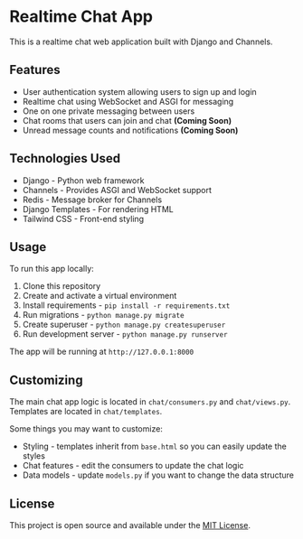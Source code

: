 # Realtime Chat App

This is a realtime chat web application built with Django and Channels.

## Features

- User authentication system allowing users to sign up and login
- Realtime chat using WebSocket and ASGI for messaging
- One on one private messaging between users
- Chat rooms that users can join and chat **(Coming Soon)**
- Unread message counts and notifications **(Coming Soon)**

## Technologies Used 

- Django - Python web framework
- Channels - Provides ASGI and WebSocket support
- Redis - Message broker for Channels
- Django Templates - For rendering HTML
- Tailwind CSS - Front-end styling

## Usage

To run this app locally:

1. Clone this repository
2. Create and activate a virtual environment 
3. Install requirements - `pip install -r requirements.txt`
4. Run migrations - `python manage.py migrate`
5. Create superuser - `python manage.py createsuperuser` 
6. Run development server - `python manage.py runserver`

The app will be running at `http://127.0.0.1:8000`

## Customizing 

The main chat app logic is located in `chat/consumers.py` and `chat/views.py`. Templates are located in `chat/templates`.

Some things you may want to customize:

- Styling - templates inherit from `base.html` so you can easily update the styles
- Chat features - edit the consumers to update the chat logic  
- Data models - update `models.py` if you want to change the data structure

## License

This project is open source and available under the [MIT License](LICENSE).

